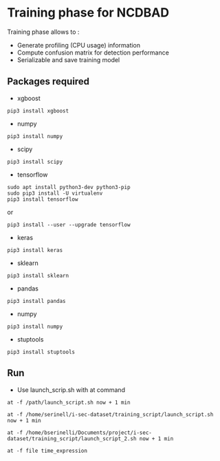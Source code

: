 # Training phase for NCDBAD

Training phase allows to :
- Generate profiling (CPU usage) information
- Compute confusion matrix for detection performance
- Serializable and save training model

## Packages required 
- xgboost
```
pip3 install xgboost
```
- numpy
```
pip3 install numpy
```
- scipy 
```
pip3 install scipy
```
- tensorflow
```
sudo apt install python3-dev python3-pip
sudo pip3 install -U virtualenv
pip3 install tensorflow
``` 
or
```
pip3 install --user --upgrade tensorflow
```
- keras 
```
pip3 install keras
```
- sklearn 
```
pip3 install sklearn
```
- pandas
```
pip3 install pandas
```
- numpy 
```
pip3 install numpy
```
- stuptools
```
pip3 install stuptools
```

## Run
- Use launch_scrip.sh with at command
```
at -f /path/launch_script.sh now + 1 min
```

```
at -f /home/serinell/i-sec-dataset/training_script/launch_script.sh now + 1 min
```

```
at -f /home/bserinelli/Documents/project/i-sec-dataset/training_script/launch_script_2.sh now + 1 min
```


```
at -f file time_expression
```